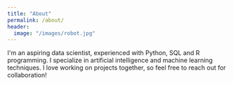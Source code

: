 ```yaml
---
title: "About"
permalink: /about/
header:
  image: "/images/robot.jpg"
---
```


I'm an aspiring data scientist, experienced with Python, SQL and R programming. I specialize in artificial intelligence and machine learning techniques. I love working on projects together, so feel free to reach out for collaboration!  